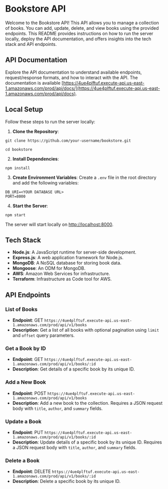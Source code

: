 # Bookstore API

Welcome to the Bookstore API! This API allows you to manage a collection of books. You can add, update, delete, and view books using the provided endpoints. This README provides instructions on how to run the server locally, deploy the API documentation, and offers insights into the tech stack and API endpoints.

## API Documentation

Explore the API documentation to understand available endpoints, request/response formats, and how to interact with the API. The documentation is available [https://4ue4plftuf.execute-api.us-east-1.amazonaws.com/prod/api/docs/](https://4ue4plftuf.execute-api.us-east-1.amazonaws.com/prod/api/docs).

## Local Setup

Follow these steps to run the server locally:

1. **Clone the Repository**: 
```
git clone https://github.com/your-username/bookstore.git
```
```
cd bookstore
```

2. **Install Dependencies**: 

```
npm install
```


3. **Create Environment Variables**:
Create a `.env` file in the root directory and add the following variables:

```
DB_URI=<YOUR DATABASE URL>
PORT=8000
```


4. **Start the Server**:

```
npm start
```
The server will start locally on [http://localhost:8000](http://localhost:8000).

## Tech Stack

- **Node.js**: A JavaScript runtime for server-side development.
- **Express.js**: A web application framework for Node.js.
- **MongoDB**: A NoSQL database for storing book data.
- **Mongoose**: An ODM for MongoDB.
- **AWS**: Amazon Web Services for infrastructure.
- **Terraform**: Infrastructure as Code tool for AWS.

## API Endpoints

### List of Books

- **Endpoint**: GET `https://4ue4plftuf.execute-api.us-east-1.amazonaws.com/prod/api/v1/books`
- **Description**: Get a list of all books with optional pagination using `limit` and `offset` query parameters.

### Get a Book by ID

- **Endpoint**: GET `https://4ue4plftuf.execute-api.us-east-1.amazonaws.com/prod/api/v1/books/:id`
- **Description**: Get details of a specific book by its unique ID.

### Add a New Book

- **Endpoint**: POST `https://4ue4plftuf.execute-api.us-east-1.amazonaws.com/prod/api/v1/books`
- **Description**: Add a new book to the collection. Requires a JSON request body with `title`, `author`, and `summary` fields.

### Update a Book

- **Endpoint**: PUT `https://4ue4plftuf.execute-api.us-east-1.amazonaws.com/prod/api/v1/books/:id`
- **Description**: Update details of a specific book by its unique ID. Requires a JSON request body with `title`, `author`, and `summary` fields.

### Delete a Book

- **Endpoint**: DELETE `https://4ue4plftuf.execute-api.us-east-1.amazonaws.com/prod/api/v1/books/:id`
- **Description**: Delete a specific book by its unique ID.


